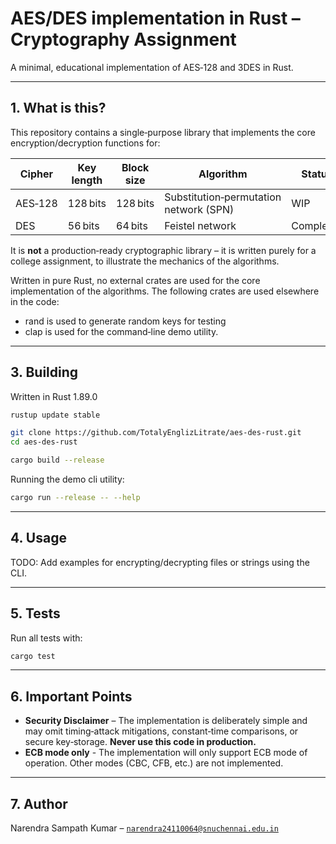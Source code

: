 # AES/DES implementation in Rust – Cryptography Assignment

A minimal, educational implementation of AES‑128 and 3DES in Rust.

---

## 1. What is this?

This repository contains a single‑purpose library that implements the core
encryption/decryption functions for:

| Cipher  | Key length | Block size | Algorithm                              | Status    |
| ------- | ---------- | ---------- | -------------------------------------- | --------- |
| AES‑128 | 128 bits   | 128 bits   | Substitution‑permutation network (SPN) | WIP       |
| DES     | 56 bits    | 64 bits    | Feistel network                        | Completed |

It is **not** a production‑ready cryptographic library – it is written purely
for a college assignment, to illustrate the mechanics of the algorithms.

Written in pure Rust, no external crates are used for the core implementation of the algorithms. The following crates are used elsewhere in the code:

- rand is used to generate random keys for testing
- clap is used for the command‑line demo utility.

---

## 3. Building

Written in Rust 1.89.0

```bash
rustup update stable

git clone https://github.com/TotalyEnglizLitrate/aes-des-rust.git
cd aes-des-rust

cargo build --release
```

Running the demo cli utility:

```bash
cargo run --release -- --help
```

---

## 4. Usage

TODO: Add examples for encrypting/decrypting files or strings using the CLI.

---

## 5. Tests

Run all tests with:

```bash
cargo test
```

---

## 6. Important Points

- **Security Disclaimer** – The implementation is deliberately simple
  and may omit timing‑attack mitigations, constant‑time comparisons, or
  secure key‑storage. **Never use this code in production.**
- **ECB mode only** - The implementation will only support ECB mode of operation.
  Other modes (CBC, CFB, etc.) are not implemented.

---

## 7. Author

Narendra Sampath Kumar – [`narendra24110064@snuchennai.edu.in`](mailto:narendra24110064@snuchennai.edu.in)
